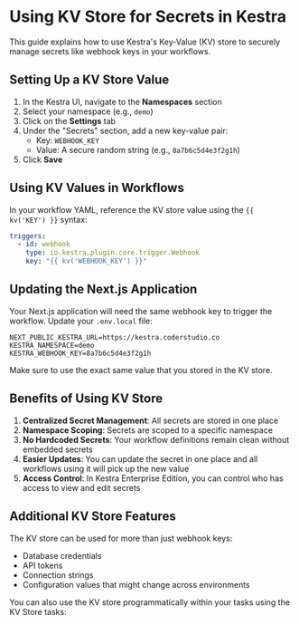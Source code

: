 # Using KV Store for Secrets in Kestra

This guide explains how to use Kestra's Key-Value (KV) store to securely manage secrets like webhook keys in your workflows.

## Setting Up a KV Store Value

1. In the Kestra UI, navigate to the **Namespaces** section
2. Select your namespace (e.g., `demo`)
3. Click on the **Settings** tab
4. Under the "Secrets" section, add a new key-value pair:
   - Key: `WEBHOOK_KEY`
   - Value: A secure random string (e.g., `8a7b6c5d4e3f2g1h`)
5. Click **Save**

## Using KV Values in Workflows

In your workflow YAML, reference the KV store value using the `{{ kv('KEY') }}` syntax:

```yaml
triggers:
  - id: webhook
    type: io.kestra.plugin.core.trigger.Webhook
    key: "{{ kv('WEBHOOK_KEY') }}"
```

## Updating the Next.js Application

Your Next.js application will need the same webhook key to trigger the workflow. Update your `.env.local` file:

```
NEXT_PUBLIC_KESTRA_URL=https://kestra.coderstudio.co
KESTRA_NAMESPACE=demo
KESTRA_WEBHOOK_KEY=8a7b6c5d4e3f2g1h
```

Make sure to use the exact same value that you stored in the KV store.

## Benefits of Using KV Store

1. **Centralized Secret Management**: All secrets are stored in one place
2. **Namespace Scoping**: Secrets are scoped to a specific namespace
3. **No Hardcoded Secrets**: Your workflow definitions remain clean without embedded secrets
4. **Easier Updates**: You can update the secret in one place and all workflows using it will pick up the new value
5. **Access Control**: In Kestra Enterprise Edition, you can control who has access to view and edit secrets

## Additional KV Store Features

The KV store can be used for more than just webhook keys:

- Database credentials
- API tokens
- Connection strings
- Configuration values that might change across environments

You can also use the KV store programmatically within your tasks using the KV Store tasks: